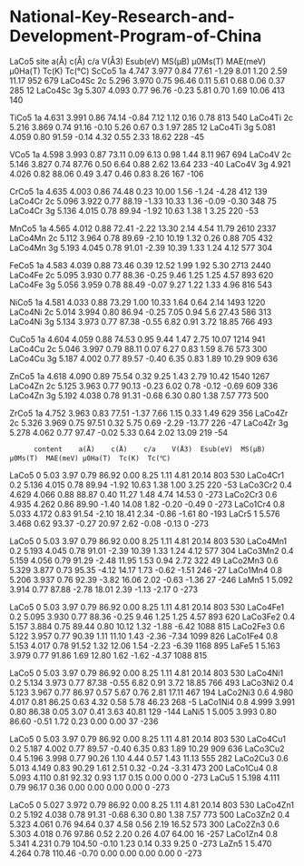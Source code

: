 # National-Key-Research-and-Development-Program-of-China
LaCo5
	      site	 a(Å)	 c(Å)	 c/a	V(Å3)  Esub(eV)   MS(μB)  μ0Ms(T)  MAE(meV) μ0Ha(T)  Tc(K)  Tc(℃)
ScCo5     1a	4.747 	3.977 	0.84 	77.61 	-1.29      8.01   1.20  	2.59     11.17    952	 679 
LaCo4Sc   2c	5.296 	3.970 	0.75 	96.46 	 0.11      5.61   0.68  	0.06     0.37 	  285	 12 
LaCo4Sc   3g	5.307 	4.093 	0.77 	96.76 	-0.23      5.81   0.70  	1.69     10.06    413	 140 
		   
TiCo5      1a	4.631 	3.991 	0.86 	74.14 	-0.84      7.12   1.12  	0.16     0.78 	  813	 540 
LaCo4Ti    2c	5.216 	3.869 	0.74 	91.16 	-0.10      5.26   0.67  	0.3	 1.97 	  285	 12 
LaCo4Ti    3g	5.081 	4.059 	0.80 	91.59 	-0.14      4.32   0.55  	2.33     18.62    228   -45 
		   
VCo5      1a	4.598 	3.993 	0.87 	73.11 	 0.09      6.13   0.98  	1.44     8.11 	  967	 694 
LaCo4V    2c	5.146 	3.827 	0.74 	87.76 	 0.50      6.64   0.88  	2.62     13.64    233	-40 
LaCo4V    3g	4.921 	4.026 	0.82 	88.06 	 0.49      3.47   0.46  	0.83     8.26 	  167	-106 
		   
CrCo5      1a	4.635 	4.003 	0.86 	74.48 	 0.23      10.00  1.56          -1.24    -4.28 	  412	 139 
LaCo4Cr    2c	5.096 	3.922 	0.77 	88.19 	-1.33      10.33  1.36          -0.09    -0.30 	  348	 75 
LaCo4Cr    3g	5.136 	4.015 	0.78 	89.94 	-1.92      10.63  1.38  	1	  3.25 	  220	-53 
		   
MnCo5      1a	4.565 	4.012 	0.88 	72.41 	-2.22      13.30  2.14  	4.54     11.79    2610	 2337 
LaCo4Mn    2c	5.112 	3.964 	0.78 	89.69 	-2.10      10.19  1.32  	0.26     0.88 	  705	 432 
LaCo4Mn    3g	5.193 	4.045 	0.78 	91.01 	-2.39      10.39  1.33  	1.24     4.12 	  577	 304 
		   
FeCo5      1a	4.583 	4.039 	0.88 	73.46 	 0.39      12.52  1.99  	1.92     5.30 	  2713	 2440 
LaCo4Fe    2c	5.095 	3.930 	0.77 	88.36 	-0.25      9.46   1.25  	1.25     4.57 	  893	 620 
LaCo4Fe    3g	5.056 	3.959 	0.78 	88.49 	-0.07      9.27   1.22  	1.33     4.96 	  816	 543 
		   
NiCo5      1a	4.581 	4.033 	0.88 	73.29 	 1.00      10.33  1.64  	0.64     2.14 	  1493	 1220 
LaCo4Ni    2c	5.014 	3.994 	0.80 	86.94 	-0.25      7.05   0.94  	5.6	 27.43    586	 313 
LaCo4Ni    3g	5.134 	3.973 	0.77 	87.38 	-0.55      6.82   0.91  	3.72     18.85    766	 493 
		   
CuCo5      1a	4.604 	4.059 	0.88 	74.53 	 0.95      9.44   1.47  	2.75     10.07    1214	 941 
LaCo4Cu    2c	5.046 	3.997 	0.79 	88.11 	 0.07      6.27   0.83  	1.59     8.76 	  573	 300 
LaCo4Cu    3g	5.187 	4.002 	0.77 	89.57 	-0.40      6.35   0.83  	1.89     10.29    909	 636 
		   
ZnCo5      1a	4.618 	4.090 	0.89 	75.54 	 0.32      9.25   1.43  	2.79     10.42    1540	 1267 
LaCo4Zn    2c	5.125 	3.963 	0.77 	90.13 	-0.23      6.02   0.78         -0.12    -0.69 	  609	 336 
LaCo4Zn    3g	5.192 	4.038 	0.78 	91.31 	-0.68      6.30   0.80  	1.38     7.57 	  773	 500 
		   
ZrCo5      1a	4.752 	3.963 	0.83 	77.51 	-1.37      7.66   1.15  	0.33     1.49 	  629	 356 
LaCo4Zr    2c	5.326 	3.969 	0.75 	97.51 	 0.32      5.75   0.69         -2.29    -13.77    226	-47 
LaCo4Zr    3g	5.278 	4.062 	0.77 	97.47 	-0.02      5.33   0.64  	2.02     13.09    219	-54 
		   
		   
		  content	 a(Å)	 c(Å)	 c/a	V(Å3)  Esub(eV)  MS(μB)  μ0Ms(T)  MAE(meV) μ0Ha(T)  Tc(K)  Tc(℃)   
LaCo5              0 	        5.03 	3.97 	0.79 	86.92  	0.00 	  8.25 	   1.11    4.81    20.14    803    530 
LaCo4Cr1           0.2 	        5.136 	4.015 	0.78 	89.94   -1.92 	  10.63    1.38    1.00    3.25     220   -53 
LaCo3Cr2           0.4	        4.629 	4.066 	0.88 	88.87  	0.40 	  11.27    1.48    4.74    14.53    0 	  -273 
LaCo2Cr3           0.6          4.935 	4.262 	0.86 	89.90   -1.40 	  14.08    1.82    -0.20   -0.49    0 	  -273 
LaCo1Cr4           0.8 	        5.033 	4.172 	0.83 	91.54   -2.10 	  18.41    2.34    -0.86   -1.61    80    -193 
LaCr5              1 	        5.576 	3.468 	0.62 	93.37   -0.27 	  20.97    2.62    -0.08   -0.13    0 	  -273 
 
LaCo5              0 	        5.03 	3.97 	0.79 	86.92  	0.00 	  8.25     1.11     4.81    20.14   803    530 
LaCo4Mn1           0.2          5.193 	4.045 	0.78 	91.01   -2.39 	  10.39    1.33     1.24    4.12    577    304 
LaCo3Mn2           0.4          5.159 	4.056 	0.79 	91.29   -2.48 	  11.95    1.53     0.94    2.72    322    49 
LaCo2Mn3           0.6          5.329 	3.877 	0.73 	95.35   -4.12 	  14.17    1.73    -0.62   -1.51    246   -27 
LaCo1Mn4           0.8          5.206 	3.937 	0.76 	92.39   -3.82 	  16.06    2.02    -0.63   -1.36    27    -246 
LaMn5              1 	        5.092 	3.914 	0.77 	87.88   -2.78 	  18.01    2.39    -1.13   -2.17    0 	  -273 

LaCo5              0 	        5.03 	3.97 	0.79 	86.92  	0.00 	  8.25 	   1.11     4.81    20.14   803    530 
LaCo4Fe1           0.2          5.095 	3.930 	0.77 	88.36   -0.25 	  9.46 	   1.25     1.25    4.57    893    620 
LaCo3Fe2           0.4          5.157 	3.884 	0.75 	89.44  	0.80 	  10.12    1.32    -1.88   -6.42    1088   815 
LaCo2Fe3           0.6          5.122 	3.957 	0.77 	90.39  	1.11 	  11.10    1.43    -2.36   -7.34    1099   826 
LaCo1Fe4           0.8          5.153 	4.017 	0.78 	91.52  	1.32 	  12.06    1.54    -2.23   -6.39    1168   895 
LaFe5              1            5.163 	3.979 	0.77 	91.86  	1.69 	  12.80    1.62    -1.62   -4.37    1088   815 
   
LaCo5              0 	        5.03 	3.97 	0.79 	86.92  	0.00 	  8.25 	   1.11     4.81    20.14   803    530 
LaCo4Ni1           0.2          5.134 	3.973 	0.77 	87.38   -0.55 	  6.82 	   0.91     3.72    18.85   766    493 
LaCo3Ni2           0.4          5.123 	3.967 	0.77 	86.97  	0.57 	  5.67 	   0.76     2.81    17.11   467    194 
LaCo2Ni3           0.6          4.980 	4.017 	0.81 	86.25  	0.63 	  4.32 	   0.58     5.78    46.23   268   -5 
LaCo1Ni4           0.8          4.999 	3.991 	0.80 	86.38  	0.05 	  3.07 	   0.41     3.63    40.81   129   -144 
LaNi5              1 	        5.005 	3.993 	0.80 	86.60   -0.51 	  1.72 	   0.23     0.00    0.00    37    -236 
  
LaCo5              0 	        5.03 	3.97 	0.79 	86.92  	0.00 	  8.25 	   1.11     4.81    20.14   803    530 
LaCo4Cu1           0.2          5.187 	4.002 	0.77 	89.57   -0.40 	  6.35 	   0.83     1.89    10.29   909    636 
LaCo3Cu2           0.4          5.196 	3.998 	0.77 	90.26  	1.10 	  4.44 	   0.57     1.43    11.13   555    282 
LaCo2Cu3           0.6          5.013 	4.149 	0.83 	90.29  	1.61 	  2.51 	   0.32    -0.24   -3.31    473    200 
LaCo1Cu4           0.8          5.093 	4.110 	0.81 	92.32  	0.93 	  1.17 	   0.15     0.00    0.00    0 	  -273 
LaCu5              1            5.198 	4.111 	0.79 	96.17  	0.36 	  0.00 	   0.00     0.00    0.00    0 	  -273 

LaCo5              0 	        5.027 	3.972  	0.79 	86.92  	0.00 	  8.25 	   1.11     4.81    20.14   803    530 
LaCo4Zn1           0.2          5.192 	4.038  	0.78 	91.31   -0.68 	  6.30 	   0.80     1.38    7.57    773    500 
LaCo3Zn2           0.4          5.323 	4.061 	0.76 	94.64  	0.37 	  4.58 	   0.56     2.19    16.52   573    300 
LaCo2Zn3           0.6          5.303 	4.018  	0.76 	97.86  	0.52 	  2.20 	   0.26     4.07    64.00   16    -257 
LaCo1Zn4           0.8          5.341 	4.231  	0.79 	104.50  -0.10 	  1.23 	   0.14     0.33    9.25    0 	  -273 
LaZn5              1            5.470 	4.264 	0.78 	110.46  -0.70 	  0.00 	   0.00     0.00    0.00    0 	  -273 
